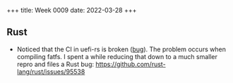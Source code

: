 +++
title: Week 0009
date: 2022-03-28
+++

## Rust

* Noticed that the CI in uefi-rs is broken
  ([bug](https://github.com/rust-osdev/uefi-rs/issues/397)). The problem
  occurs when compiling fatfs. I spent a while reducing that down to a
  much smaller repro and files a Rust bug:
  https://github.com/rust-lang/rust/issues/95538
